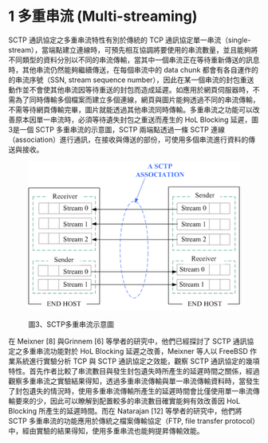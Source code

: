 # 1 多重串流 (Multi-streaming)

SCTP 通訊協定之多重串流特性有別於傳統的 TCP 通訊協定單一串流（single-stream），當端點建立連線時，可預先相互協調將要使用的串流數量，並且能夠將不同類型的資料分別以不同的串流傳輸，當其中一個串流正在等待重新傳送的訊息時，其他串流仍然能夠繼續傳送，在每個串流中的 data chunk 都會有各自運作的的串流序號（SSN, stream sequence number），因此在某一個串流的封包重送動作並不會使其他串流因等待重送的封包而造成延遲。如應用於網頁伺服器時，不需為了同時傳輸多個檔案而建立多個連線，網頁與圖片能夠透過不同的串流傳輸，不需等待網頁傳輸完畢，圖片就能透過其他串流同時傳輸。多重串流之功能可以改善原本因單一串流時，必須等待遺失封包之重送而產生的 HoL Blocking 延遲，圖3是一個 SCTP 多重串流的示意圖，SCTP 兩端點透過一條 SCTP 連線（association）進行通訊，在接收與傳送的部份，可使用多個串流進行資料的傳送與接收。

<figure><img src="../../.gitbook/assets/image (2) (1).png" alt=""><figcaption><p>圖3、SCTP多重串流示意圖</p></figcaption></figure>

在 Meixner \[8] 與Grinnem \[6] 等學者的研究中，他們已經探討了 SCTP 通訊協定之多重串流功能對於 HoL Blocking 延遲之改善，Meixner 等人以 FreeBSD 作業系統進行實驗分析 TCP 與 SCTP 通訊協定之效能，觀察 SCTP 通訊協定的幾項特性。首先作者比較了串流數目與發生封包遺失時所產生的延遲時間之關係，經過觀察多重串流之實驗結果得知，透過多重串流傳輸與單一串流傳輸資料時，當發生了封包遺失的情況時，使用多重串流傳輸所產生的延遲時間會比僅使用單一串流傳輸要來的少，因此可以瞭解到配置較多的串流數目確實能夠有效改善因 HoL Blocking 所產生的延遲時間。而在 Natarajan \[12] 等學者的研究中，他們將 SCTP 多重串流的功能應用於傳統之檔案傳輸協定（FTP, file transfer protocol）中，經由實驗的結果得知，使用多重串流也能夠提昇傳輸效能。
